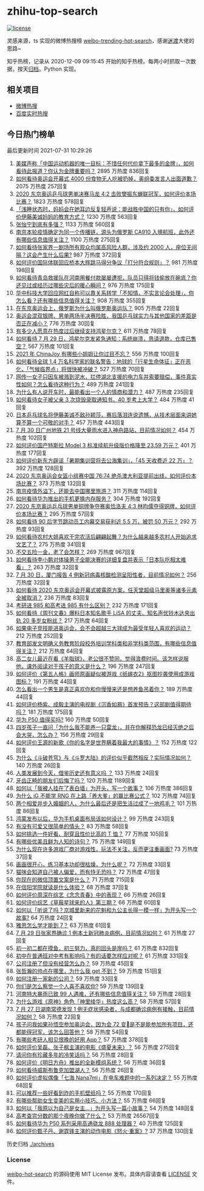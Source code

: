 # zhihu-top-search

[![license](https://img.shields.io/github/license/Arrackisarookie/zhihu-top-search)](https://github.com/Arrackisarookie/zhihu-top-search/blob/master/LICENSE)

灵感来源，ts 实现的微博热搜榜 [weibo-trending-hot-search](https://github.com/justjavac/weibo-trending-hot-search)，感谢[迷渡](https://github.com/justjavac)大佬的思路~

知乎热榜，记录从 2020-12-09 09:15:45 开始的知乎热榜。每两小时抓取一次数据，按天[归档](./archives)。Python 实现。

## 相关项目
+ [微博热搜](https://github.com/Arrackisarookie/weibo-hot-search)
+ [百度实时热搜](https://github.com/Arrackisarookie/baidu-hot-search)

## 今日热门榜单

<!-- Rank Begin -->

最后更新时间 2021-07-31 10:29:26

1. [美媒声称「中国运动机器的唯一目标：不惜任何代价拿下最多的金牌」，如何看待此报道？你认为金牌重要吗？](https://www.zhihu.com/question/476132907) 2895 万热度 836回复
1. [如何看待奥运会开幕式 4000 份食物无人吃被扔掉，奥组委发言人出面道歉？](https://www.zhihu.com/question/475607482) 2075 万热度 257回复
1. [2020 东京奥运乒乓球男单决赛马龙 4:2 击败樊振东蝉联冠军，如何评价本场比赛？](https://www.zhihu.com/question/476152530) 1823 万热度 578回复
1. [「浅睡状态时，妈妈会在她耳边反复轻声说：能战胜中国的只有你」，如何评价伊藤美诚妈妈的教育方式？](https://www.zhihu.com/question/475596159) 1230 万热度 563回复
1. [张怡宁到底有多强？](https://www.zhihu.com/question/25670519) 1133 万热度 560回复
1. [南京本轮疫情确定为同一个传播链，源头为俄罗斯 CA910 入境航班，此外还有哪些信息值得关注？](https://www.zhihu.com/question/476026841) 1100 万热度 275回复
1. [如何看待张家界一剧场所有观众均属高风险人群，涉及约 2000 人，座位无间隔？这会产生什么后果?](https://www.zhihu.com/question/475630365) 987 万热度 372回复
1. [如何评价国际体联回应桥本大辉跳马得分争议「打分符合规则」？](https://www.zhihu.com/question/475979112) 981 万热度 198回复
1. [如何看待青岛救援队在河南用餐付款屡屡遭拒，队员只得将钱偷放在碗底？你还见过或经历过哪些灾后的暖心瞬间？](https://www.zhihu.com/question/475498737) 976 万热度 175回复
1. [华中科技大学回应网红自称可以靠关系转学「不知情，不实言论会处理」，你怎么看？还有哪些信息值得关注？](https://www.zhihu.com/question/476070841) 908 万热度 355回复
1. [在东京奥运会上，俄罗斯为什么叫俄罗斯奥运队？](https://www.zhihu.com/question/474788650) 905 万热度 22回复
1. [奥运会混双银牌、男单两场半决赛险胜，我国乒乓球实力与其他国家的差距是否正在减小？](https://www.zhihu.com/question/475890188) 776 万热度 30回复
1. [有多少人愿意在热度过后继续支持鸿星尔克？](https://www.zhihu.com/question/475165610) 611 万热度 78回复
1. [如何看待 7 月 29 日，鸿星尔克发紧急通知：系统崩溃，恳请退款，仓库已售空？](https://www.zhihu.com/question/475821906) 567 万热度 101回复
1. [2021 年 ChinaJoy 有哪些小姐姐让你过目不忘？](https://www.zhihu.com/question/475809233) 556 万热度 100回复
1. [如何看待全球 1.4 万名科学家的联名警告：地球的「行星生命体征」正在恶化，「气候临界点」将很快被冲破？](https://www.zhihu.com/question/475867319) 527 万热度 70回复
1. [网传一女子只因车被溅到泥水，拦停湖北支援的电力车并索要赔偿，事件真实性如何？怎么看待这种行为？](https://www.zhihu.com/question/475409772) 489 万热度 241回复
1. [为什么有人说开车时，最能看出一个人的情商和潜力？](https://www.zhihu.com/question/465346552) 487 万热度 235回复
1. [如何看待女子被父亲 3 次烧毁录取通知书，40 岁考上大学？](https://www.zhihu.com/question/475532931) 484 万热度 41回复
1. [日本乒乓球名将伊藤美诚不敌孙颖莎，赛后落泪连说遗憾，从技术层面来讲她算不算一个可敬的对手？](https://www.zhihu.com/question/475817128) 457 万热度 443回复
1. [7 月 30 日广州地铁 21 号线大量雨水进入神舟路站，目前情况如何？](https://www.zhihu.com/question/476073591) 454 万热度 102回复
1. [如何评价国产特斯拉 Model 3 标准续航升级版价格降至 23.59 万元？](https://www.zhihu.com/question/476028517) 401 万热度 177回复
1. [如何评价新东方辟谣「暑期集训营将去公海集训」，「45 天收费近 22 万」？](https://www.zhihu.com/question/475294748) 392 万热度 128回复
1. [2020 东京奥运会女篮小组赛中国 76:74 绝杀澳大利亚提前出线，如何评价本场比赛？](https://www.zhihu.com/question/476152355) 373 万热度 132回复
1. [南京疫情外溢下，还能去中国哪里旅游？](https://www.zhihu.com/question/475324384) 311 万热度 114回复
1. [如何看待华为推出的手机更换内存服务？](https://www.zhihu.com/question/475979368) 304 万热度 192回复
1. [2020 东京奥运乒乓球男单铜牌争夺赛奥恰洛夫 4:3 林昀儒夺得铜牌，如何评价本场比赛？](https://www.zhihu.com/question/476142782) 295 万热度 57回复
1. [如何看待 90 后字节跳动员工内幕交易获利近 5.5 万，被罚 50 万元？](https://www.zhihu.com/question/475601703) 292 万热度 93回复
1. [如何看待农村大姐喜欢干完农活后翩翩起舞？为什么越来越多农村人开始追求文艺了？](https://www.zhihu.com/question/475426934) 275 万热度 341回复
1. [不交五险一金，老了会怎样？](https://www.zhihu.com/question/383748418) 269 万热度 967回复
1. [如何看待李小鹏对体操男子全能决赛的详细复盘并表示「日本队吃相太难看」？](https://www.zhihu.com/question/476106089) 263 万热度 32回复
1. [7 月 30 日，厦门报告 4 例新冠病毒核酸检测呈阳性者，目前情况如何？](https://www.zhihu.com/question/476017097) 256 万热度 32回复
1. [如何看待 2020 东京奥运会开幕式披露原方案，任天堂超级马里奥等诸多元素全被取消？](https://www.zhihu.com/question/475757800) 236 万热度 83回复
1. [考研进 985 和高考进 985 有什么区别？](https://www.zhihu.com/question/475784933) 232 万热度 171回复
1. [如何看待《周刊文春》爆料日本知名歌手 LiSA 的丈夫、知名声优铃木达央出轨 20 多岁女粉丝？](https://www.zhihu.com/question/476113959) 217 万热度 64回复
1. [如果电子竞技能进奥运会，会不会超越三大球成为最受年轻人喜欢的运动？](https://www.zhihu.com/question/475438538) 212 万热度 252回复
1. [教育部发文明确义务教育阶段校外培训学科类和非学科类范围，有哪些信息值得关注？](https://www.zhihu.com/question/476051845) 212 万热度 64回复
1. [高二女儿最近在看《羊脂球》，老公很不赞同，觉得浪费时间。该怎样说服他，课外阅读对于孩子的意义是什么？](https://www.zhihu.com/question/473957238) 196 万热度 247回复
1. [如何评价《第五人格》画师原画疑似被游戏《纸嫁衣2》抠图抄袭使用成游戏图标？](https://www.zhihu.com/question/475046438) 191 万热度 44回复
1. [怎么看出一个男生是真正喜欢你和你慢慢来还是想养鱼吊着你？](https://www.zhihu.com/question/460638382) 189 万热度 44回复
1. [如何评价杨紫、成毅主演的电视剧《沉香如屑》首发预告？这部剧值得期待吗？](https://www.zhihu.com/question/476036267) 181 万热度 175回复
1. [华为 P50 值得买吗?](https://www.zhihu.com/question/474183526) 160 万热度 50回复
1. [四岁孩子一直问「为什么我不能养一只雷龙」，并在你解释恐龙已经灭绝之后会大哭，怎么办？](https://www.zhihu.com/question/473663955) 156 万热度 29回复
1. [如何评价王源的新歌《你的名字是世界瞒着我最大的事情》？](https://www.zhihu.com/question/475792387) 152 万热度 122回复
1. [为什么《斗破苍穹》与《斗罗大陆》的评价似乎截然相反？实际情况如何？](https://www.zhihu.com/question/475140142) 140 万热度 26回复
1. [人类发展到今天，借鉴历史还有意义吗 ？](https://www.zhihu.com/question/398148278) 133 万热度 24回复
1. [牙齿正畸的朋友们后悔了吗？](https://www.zhihu.com/question/308980503) 120 万热度 1189回复
1. [如何以「我被人挂在了表白墙」为开头，写一个故事？](https://www.zhihu.com/question/461083286) 106 万热度 386回复
1. [为什么 iG 不能学 RNG 在上路「养大爹」的赢比赛公式？](https://www.zhihu.com/question/473252442) 102 万热度 74回复
1. [两个相爱并步入婚姻的人，为什么最后还是把生活过成了一地鸡毛？](https://www.zhihu.com/question/470047774) 101 万热度 86回复
1. [鸿蒙发布以后，华为手机桌面布局该如何设计？](https://www.zhihu.com/question/462891140) 99 万热度 243回复
1. [有没有可爱又很简单的情头？](https://www.zhihu.com/question/394251056) 83 万热度 58回复
1. [如何挑选一件好看、耐穿且性价比高的 T 恤？](https://www.zhihu.com/question/404173699) 77 万热度 105回复
1. [有哪些优美且鲜为人知的诗句？](https://www.zhihu.com/question/64987834) 75 万热度 149回复
1. [为什么现在许多游戏厂商对游戏性，玩法不关注，反而更注重画面?](https://www.zhihu.com/question/473933555) 73 万热度 37回复
1. [画画很开心，练习基本功却很枯燥，为什么呢？](https://www.zhihu.com/question/473190716) 72 万热度 33回复
1. [猫咪会知道自己被人偏爱，而有恃无恐吗？](https://www.zhihu.com/question/470448419) 72 万热度 47回复
1. [你现在的微信顶置文案是什么？](https://www.zhihu.com/question/453486513) 71 万热度 715回复
1. [在信阳学院就读是什么体验？](https://www.zhihu.com/question/401648957) 68 万热度 37回复
1. [如何评价周深在综艺《念念青春》中的表现？](https://www.zhihu.com/question/475502155) 66 万热度 26回复
1. [如何评价综艺《草莓星球来的人》第三期？](https://www.zhihu.com/question/476151929) 66 万热度 60回复
1. [如何以「听说了吗？京城里新来的花魁和九公主长得一模一样」为开头写一个故事?](https://www.zhihu.com/question/471812460) 64 万热度 24回复
1. [雅思怎么学才能到 7？](https://www.zhihu.com/question/344010027) 63 万热度 61回复
1. [7 月 29 日张家界确诊 1 例本土新冠肺炎病例，目前情况如何？](https://www.zhihu.com/question/475877074) 61 万热度 27回复
1. [初一初二都在摸鱼，初三努力，真的回头是岸吗？](https://www.zhihu.com/question/475370563) 61 万热度 832回复
1. [初中在普通班对中考有影响吗？有的话要怎样应对呢？](https://www.zhihu.com/question/473956533) 61 万热度 331回复
1. [公司注册了但没有经营怎么办？](https://www.zhihu.com/question/472560796) 59 万热度 45回复
1. [张哲瀚的帅点在哪里，为什么我 get 不到？](https://www.zhihu.com/question/475492863) 59 万热度 151回复
1. [如何注册一家新的公司？](https://www.zhihu.com/question/469146889) 59 万热度 33回复
1. [你们是怎么察觉一个人喜不喜欢你?](https://www.zhihu.com/question/472856571) 59 万热度 139回复
1. [河南特大暴雨已致 99 人遇难，还有哪些信息值得关注？](https://www.zhihu.com/question/475862955) 59 万热度 28回复
1. [为什么游戏《原神》角色「神里绫华」热度这么高？](https://www.zhihu.com/question/472606680) 58 万热度 57回复
1. [7 月 27 日湖南常德发现 1 例无症状感染者，与成都确诊病例有接触，目前情况如何？](https://www.zhihu.com/question/475543396) 58 万热度 22回复
1. [孩子问我如果孙悟空参加奥运会，因为会 72 变是不是能参加所有项目，还都能得冠军，该怎么回答他？](https://www.zhihu.com/question/472448736) 58 万热度 54回复
1. [有哪些考研人相见恨晚的好用 App？](https://www.zhihu.com/question/318730775) 57 万热度 378回复
1. [如何评价吴磊、张子枫主演的电影《盛夏未来》？](https://www.zhihu.com/question/465317584) 56 万热度 275回复
1. [请问你有珍藏多年的冷笑话吗？](https://www.zhihu.com/question/466363335) 56 万热度 28回复
1. [如何评价《明日方舟》推出的全新模组系统？](https://www.zhihu.com/question/476086440) 56 万热度 36回复
1. [如何看待威斯布鲁克加盟湖人？](https://www.zhihu.com/question/475980242) 56 万热度 26回复
1. [如何评价虚拟偶像「七海 Nana7mi」在电车难题中的一系列决定？](https://www.zhihu.com/question/471558134) 55 万热度 68回复
1. [可以推荐一些好看到炸的手机壁纸吗？](https://www.zhihu.com/question/382946508) 55 万热度 170回复
1. [有哪些帮助女生变美的实用小技巧、小方法？](https://www.zhihu.com/question/267064323) 55 万热度 66回复
1. [如何以「我原以为自己是女主…」为开头写一篇小故事？](https://www.zhihu.com/question/465978427) 54 万热度 148回复
1. [高考查完分数的那个夜晚你做了什么？](https://www.zhihu.com/question/307719606) 53 万热度 26567回复
1. [如何看待华为 P50 系列采用高通骁龙 888 处理器？](https://www.zhihu.com/question/472329804) 40 万热度 125回复
1. [如何评价甄子丹、谢霆锋主演的动作电影《怒火·重案》?](https://www.zhihu.com/question/392095390) 37 万热度 130回复
<!-- Rank End -->

历史归档 [./archives](./archives)

### License

[weibo-hot-search](https://github.com/Arrackisarookie/zhihu-top-search) 的源码使用 MIT License 发布。具体内容请查看 [LICENSE](./LICENSE) 文件。
